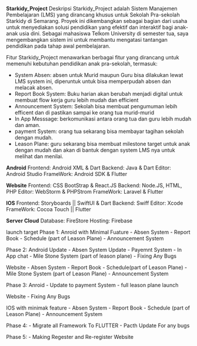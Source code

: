 **Starkidy_Project**
Deskripsi
Starkidy_Project adalah Sistem Manajemen Pembelajaran (LMS) yang dirancang khusus untuk Sekolah Pra-sekolah Starkidy di Semarang. Proyek ini dikembangkan sebagai bagian dari usaha untuk menyediakan solusi pendidikan yang efektif dan interaktif bagi anak-anak usia dini. Sebagai mahasiswa Telkom University di semester tua, saya mengembangkan sistem ini untuk membantu mengatasi tantangan pendidikan pada tahap awal pembelajaran.

Fitur
Starkidy_Project menawarkan berbagai fitur yang dirancang untuk memenuhi kebutuhan pendidikan anak pra-sekolah, termasuk:

- System Absen: absen untuk Murid maupun Guru bisa dilakukan lewat LMS system ini, diperuntuk untuk bisa memperpudah absen dan melacak absen.
- Report Book System: Buku harian akan berubah menjadi digital untuk membuat flow kerja guru lebih mudah dan efficient
- Announcement System: Sekolah bisa membuat pengumuman lebih efficent dan di pastikan sampai ke orang tua murid-murid
- In App Messsage: berkomunikasi antara orang tua dan guru lebih mudah dan aman.
- payment System: orang tua sekarang bisa membayar tagihan sekolah dengan mudah.
- Leason Plane: guru sekarang bisa membuat milestone target untuk anak dengan mudah dan akan di bantuk dengan system LMS nya untuk melihat dan menilai.
  
**Android**
Frontend: Android XML & Dart
Backend: Java & Dart
Editor: Android Studio
FrameWork: Android SDK & Flutter

**Website**
Frontend: CSS BootStrap & React.JS
Backend: Node.JS, HTML, PHP
Editor: WebStorm & PHPStrom
FrameWork: Laravel & Flutter

**IOS**
Frontend: Storyboards || SwiftUI & Dart
Backend: Swiff
Editor: Xcode 
FrameWork: Cocoa Touch || Flutter

**Server Cloud**
Database: FireStore
Hosting: Firebase

launch target
Phase 1:
Anroid with Minimal Fuature
	- Absen System
	- Report Book
	- Schedule (part of Leason Plane)
	- Announcement System
 
Phase 2:
Android Update
	- Absen System Update
	- Payemnt System
	- In App chat 
	- Mile Stone System (part of leason plane)
	- Fixing Any Bugs

Website
	- Absen System
	- Report Book
	- Schedule(part of Leason Plane)
	- Mile Stone System (part of Leason Plane)
	- Announcement System
 
Phase 3:
Anroid
	- Update to payment System
	- full leason plane launch
	
Website
	- Fixing Any Bugs

IOS with minimak feature
	- Absen System
	- Report Book
	- Schedule (part of Leason Plane)
	- Announcement System
 
Phase 4:
	- Migrate all Framework To FLUTTER
	- Pacth Update For any bugs
	
Phase 5:
	- Making Regester and Re-register Website
